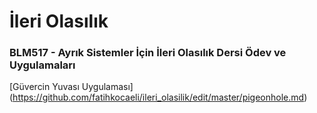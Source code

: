 # İleri Olasılık

### BLM517 - Ayrık Sistemler İçin İleri Olasılık Dersi Ödev ve Uygulamaları

[Güvercin Yuvası Uygulaması] (https://github.com/fatihkocaeli/ileri_olasilik/edit/master/pigeonhole.md)
